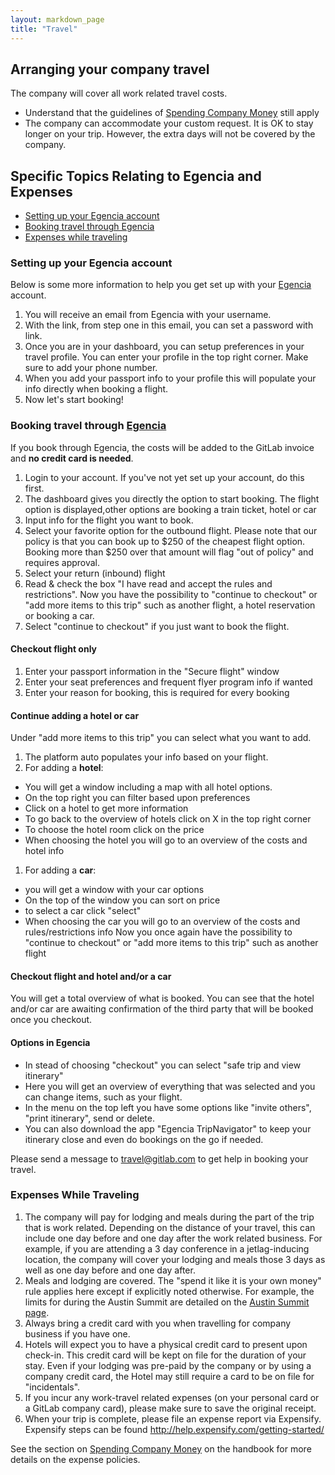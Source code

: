 ```yaml
---
layout: markdown_page
title: "Travel"
---
```


## Arranging your company travel

The company will cover all work related travel costs.  
- Understand that the guidelines of [Spending Company Money](https://about.gitlab.com/handbook/#spending-company-money) still apply
- The company can accommodate your custom request. It is OK to stay longer on 
your trip. However, the extra days will not be covered by the company.

## Specific Topics Relating to Egencia and Expenses

- [Setting up your Egencia account](#setup-egencia)  
- [Booking travel through Egencia](#egencia)  
- [Expenses while traveling](#expenses-while-traveling)


### Setting up your Egencia account<a name="setup-egencia"></a>

Below is some more information to help you get set up with your [Egencia](https://www.egencia.com) account.  

1. You will receive an email from Egencia with your username.
1. With the link, from step one in this email, you can set a password with link.
1. Once you are in your dashboard, you can setup preferences in your travel profile. 
You can enter your profile in the top right corner. Make sure to add your phone number.
1. When you add your passport info to your profile this will populate your info directly when booking a flight.
1. Now let's start booking!

### Booking travel through [Egencia](https://www.egencia.com) <a name="egencia"></a>

If you book through Egencia, the costs will be added to the GitLab invoice and **no credit card is needed**.

1. Login to your account. If you've not yet set up your account, do this first.
1. The dashboard gives you directly the option to start booking. The flight option
is displayed,other options are booking a train ticket, hotel or car
1. Input info for the flight you want to book.
1. Select your favorite option for the outbound flight. Please note that our policy 
is that you can book up to $250 of the cheapest flight option. Booking more than 
$250 over that amount will flag "out of policy" and requires approval.
1. Select your return (inbound) flight
1. Read & check the box "I have read and accept the rules and restrictions". Now 
you have the possibility to "continue to checkout" or "add more items to this trip" 
such as another flight, a hotel reservation or booking a car.
1. Select "continue to checkout" if you just want to book the flight.

#### Checkout flight only

1. Enter your passport information in the "Secure flight" window
1. Enter your seat preferences and frequent flyer program info if wanted
1. Enter your reason for booking, this is required for every booking

#### Continue adding a hotel or car

Under "add more items to this trip" you can select what you want to add.

1. The platform auto populates your info based on your flight.
1. For adding a **hotel**:
  - You will get a window including a map with all hotel options.
  - On the top right you can filter based upon preferences
  - Click on a hotel to get more information
  - To go back to the overview of hotels click on X in the top right corner
  - To choose the hotel room click on the price
  - When choosing the hotel you will go to an overview of the costs and hotel info
1. For adding a **car**:
  - you will get a window with your car options
  - On the top of the window you can sort on price
  - to select a car click "select"
  - When choosing the car you will go to an overview of the costs and rules/restrictions info
Now you once again have the possibility to "continue to checkout" or "add more items to this trip" such as another flight

#### Checkout flight and hotel and/or a car

You will get a total overview of what is booked. You can see that the hotel and/or car are awaiting confirmation of the third party that will be booked once you checkout.

#### Options in Egencia

* In stead of choosing "checkout" you can select "safe trip and view itinerary"
* Here you will get an overview of everything that was selected and you can change items, such as your flight. 
* In the menu on the top left you have some options like "invite others", "print itinerary", send or delete.
* You can also download the app "Egencia TripNavigator" to keep your itinerary close and even do bookings on the go if needed.

Please send a message to travel@gitlab.com to get help in booking your travel.

### Expenses While Traveling <a name="expenses-while-traveling"></a>

1. The company will pay for lodging and meals during the part of the trip
that is work related. Depending on the distance of your travel, this can include
one day before and one day after the work related business. For example, if you
are attending a 3 day conference in a jetlag-inducing location, the company will
cover your lodging and meals those 3 days as well as one day before and one day after.
1. Meals and lodging are covered. The "spend it like it is your own money" rule applies here except 
if explicitly noted otherwise. For example, the limits for during the Austin Summit
are detailed on the [Austin Summit page](https://dev.gitlab.org/summit_group_2016/Austin-Summit-2016-project).
1. Always bring a credit card with you when travelling for company business if you have one.
1. Hotels will expect you to have a physical credit card to present upon check-in. 
This credit card will be kept on file for the duration of your stay. Even if your lodging 
was pre-paid by the company or by using a company credit card, the Hotel may still
require a card to be on file for "incidentals".
1. If you incur any work-travel related expenses (on your personal card or a GitLab 
company card), please make sure to save the original receipt. 
1. When your trip is complete, please file an expense report via Expensify. 
Expensify steps can be found http://help.expensify.com/getting-started/ 

See the section on [Spending Company Money](https://about.gitlab.com/handbook/#spending-company-money)
on the handbook for more details on the expense policies.
